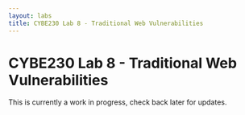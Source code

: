 ```yaml
---
layout: labs
title: CYBE230 Lab 8 - Traditional Web Vulnerabilities
---
```

# CYBE230 Lab 8 - Traditional Web Vulnerabilities

This is currently a work in progress, check back later for updates.
